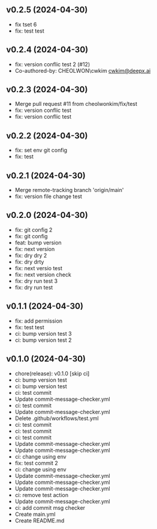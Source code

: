## v0.2.5 (2024-04-30)


- fix tset 6
- fix: test test

## v0.2.4 (2024-04-30)


- fix: version conflic test 2 (#12)
- Co-authored-by: CHEOLWON\cwkim <cwkim@deepx.ai>

## v0.2.3 (2024-04-30)


- Merge pull request #11 from cheolwonkim/fix/test
- fix: version conflic test
- fix: version conflic test

## v0.2.2 (2024-04-30)


- fix: set env git config
- fix: test

## v0.2.1 (2024-04-30)


- Merge remote-tracking branch 'origin/main'
- fix: version file change test

## v0.2.0 (2024-04-30)


- fix: git config 2
- fix: git config
- feat: bump version
- fix: next version
- fix: dry dry 2
- fix: dry drty
- fix: next versio test
- fix: next version check
- fix: dry run test 3
- fix: dry run test

## v0.1.1 (2024-04-30)


- fix: add permission
- fix: test test
- ci: bump version test 3
- ci: bump version test 2

## v0.1.0 (2024-04-30)


- chore(release): v0.1.0 [skip ci]
- ci: bump version test
- ci: bump version test
- ci: test commit
- Update commit-message-checker.yml
- ci: test commit
- Update commit-message-checker.yml
- Delete .github/workflows/test.yml
- ci: test commit
- ci: test commit
- ci: test commit
- Update commit-message-checker.yml
- Update commit-message-checker.yml
- ci: change using env
- fix: test commit 2
- ci: change using env
- Update commit-message-checker.yml
- Update commit-message-checker.yml
- Update commit-message-checker.yml
- ci: remove test action
- Update commit-message-checker.yml
- ci: add commit msg checker
- Create main.yml
- Create README.md
